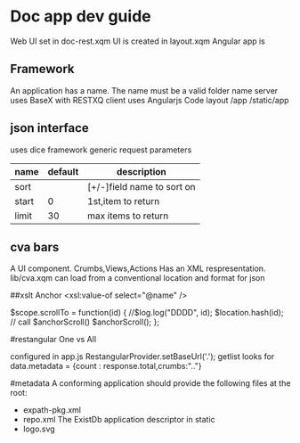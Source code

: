 # Doc app dev guide

Web UI set in doc-rest.xqm
UI is created in layout.xqm
Angular app is <html ng-app="doc" ng-controller="AppController">

## Framework
An application has a name. The name must be a valid folder name 
server uses BaseX with RESTXQ
client uses Angularjs
Code layout
/app
/static/app

## json interface
uses dice framework
generic request parameters

| name  | default | description                 |
|-------|---------|-----------------------------|
| sort  |         | [+/-]field  name to sort on |
| start | 0       | 1st,item to return          |
| limit | 30      | max items to return         |



## cva bars 
A UI component. Crumbs,Views,Actions
Has an XML respresentation.
lib/cva.xqm can load from a conventional location and format for json 

##xslt 
Anchor
<a class="anchor" id="cmp-{@name}"/>
<a ng-click="scrollTo('cmp-{@name}')">
    <xsl:value-of select="@name" />
</a>

$scope.scrollTo = function(id) {
        //$log.log("DDDD", id);
        $location.hash(id);
        // call $anchorScroll()
        $anchorScroll();
    };
          


#restangular One vs All

configured in app.js
RestangularProvider.setBaseUrl('.');
getlist looks for 
data.metadata = {count : response.total,crumbs:".."}

#metadata
A conforming application should provide the following files at the root:
- expath-pkg.xml
- repo.xml The ExistDb application descriptor
in static 
- logo.svg
## 
